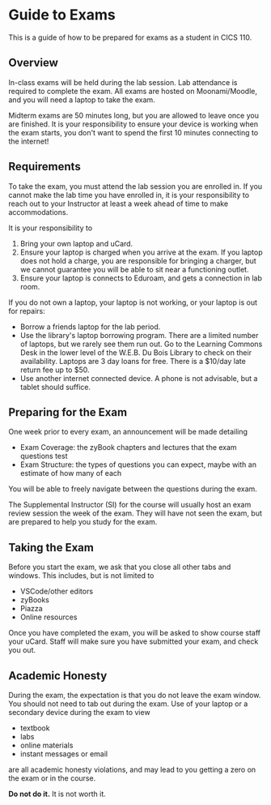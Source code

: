 # Guide to Exams
This is a guide of how to be prepared for exams as a student in CICS 110.

## Overview
In-class exams will be held during the lab session. Lab attendance is required to complete the exam. All exams are hosted on Moonami/Moodle, and you will need a laptop to take the exam.

Midterm exams are 50 minutes long, but you are allowed to leave once you are finished. It is your responsibility to ensure your device is working when the exam starts, you don't want to spend the first 10 minutes connecting to the internet! 
## Requirements
To take the exam, you must attend the lab session you are enrolled in.
If you cannot make the lab time you have enrolled in, it is your responsibility to reach out to your Instructor at least a week ahead of time to make accommodations. 

It is your responsibility to
1. Bring your own laptop and uCard.
2. Ensure your laptop is charged when you arrive at the exam. If you laptop does not hold a charge, you are responsible for bringing a charger, but we cannot guarantee you will be able to sit near a functioning outlet. 
3. Ensure your laptop is connects to Eduroam, and gets a connection in lab room.

If you do not own a laptop, your laptop is not working, or your laptop is out for repairs:
- Borrow a friends laptop for the lab period.
- Use the library's laptop borrowing program. There are a limited number of laptops, but we rarely see them run out. Go to the Learning Commons Desk in the lower level of the W.E.B. Du Bois Library to check on their availability. Laptops are 3 day loans for free. There is a $10/day late return fee up to $50.
- Use another internet connected device. A phone is not advisable, but a tablet should suffice.

## Preparing for the Exam
One week prior to every exam, an announcement will be made detailing
- Exam Coverage: the zyBook chapters and lectures that the exam questions test
- Exam Structure: the types of questions you can expect, maybe with an estimate of how many of each

You will be able to freely navigate between the questions during the exam.

The Supplemental Instructor (SI) for the course will usually host an exam review session the week of the exam.
They will have not seen the exam, but are prepared to help you study for the exam.

## Taking the Exam
Before you start the exam, we ask that you close all other tabs and windows. This includes, but is not limited to
- VSCode/other editors
- zyBooks
- Piazza
- Online resources

Once you have completed the exam, you will be asked to show course staff your uCard. Staff will make sure you have submitted your exam, and check you out. 
## Academic Honesty
During the exam, the expectation is that you do not leave the exam window. You should not need to tab out during the exam. Use of your laptop or a secondary device during the exam to view
- textbook
- labs
- online materials
- instant messages or email

are all academic honesty violations, and may lead to you getting a zero on the exam or in the course. 

**Do not do it.** It is not worth it.